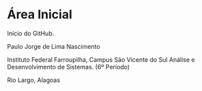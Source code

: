 # Área Inicial
Início do GitHub.

Paulo Jorge de Lima Nascimento

Instituto Federal Farroupilha, Campus São Vicente do Sul
Análise e Desenvolvimento de Sistemas. (6º Período)

Rio Largo, Alagoas
